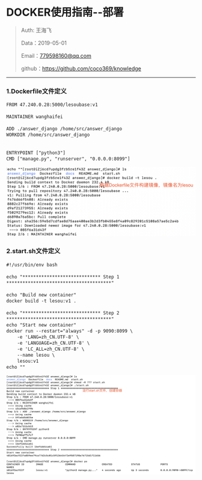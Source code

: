 # DOCKER使用指南--部署

> Auth: 王海飞
>
> Data：2019-05-01
>
> Email：779598160@qq.com
>
> github：https://github.com/coco369/knowledge
>
>

***

### 1.Dockerfile文件定义

```
FROM 47.240.0.28:5000/lesoubase:v1

MAINTAINER wanghaifei

ADD ./answer_django /home/src/answer_django
WORKDIR /home/src/answer_django


ENTRYPOINT ["python3"]
CMD ["manage.py", "runserver", "0.0.0.0:8099"]
```

![图](images/docker_bushu_build.png)

### 2.start.sh文件定义

```
#!/usr/bin/env bash

echo "***************************** Step 1 ***************************************"

echo "Build new container"
docker build -t lesou:v1 .

echo "***************************** Step 2 ***************************************"
echo "Start new container"
docker run --restart="always" -d -p 9090:8099 \
    -e 'LANG=zh_CN.UTF-8' \
    -e 'LANGUAGE=zh_CN.UTF-8' \
    -e 'LC_ALL=zh_CN.UTF-8' \
    --name lesou \
    lesou:v1
echo ""
```

![图](images/docker_bushu_run.png)